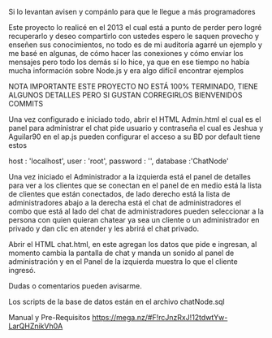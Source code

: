 Si lo levantan avisen y compánlo para que le llegue a más programadores

Este proyecto lo realicé en el 2013 el cual está a punto de perder pero logré recuperarlo y deseo compartirlo con ustedes espero le saquen provecho y enseñen sus conocimientos, no todo es de mi auditoría agarré un ejemplo y me basé en algunas, de cómo hacer las conexiones y cómo enviar los mensajes pero todo los demás sí lo hice, ya que en ese tiempo no había mucha información sobre Node.js y era algo difícil encontrar ejemplos

NOTA IMPORTANTE 
ESTE PROYECTO NO ESTÁ 100% TERMINADO, TIENE ALGUNOS DETALLES PERO SI GUSTAN CORREGIRLOS BIENVENIDOS COMMITS

Una vez configurado e iniciado todo, abrir el HTML Admin.html el cual es el panel para administrar el chat pide usuario y contraseña el cual es Jeshua y Aguilar90 en el ap.js pueden configurar el acceso a su BD por default tiene estos

host : 'localhost', user : 'root', password : '', database :'ChatNode'

Una vez iniciado el Administrador a la izquierda está el panel de detalles para ver a los clientes que se conectan en el panel de en medio está la lista de clientes que están conectados, de lado derecho está la lista de administradores abajo a la derecha está el chat de administradores el combo que está al lado del chat de administradores pueden seleccionar a la persona con quien quieran chatear ya sea un cliente o un administrador en privado y dan clic en atender y les abrirá el chat privado.

Abrir el HTML chat.html, en este agregan los datos que pide e ingresan, al momento cambia la pantalla de chat y manda un sonido al panel de administración y en el Panel de la izquierda muestra lo que el cliente ingresó.


Dudas o comentarios pueden avisarme.

Los scripts de la base de datos están en el archivo 
chatNode.sql

Manual y Pre-Requisitos
https://mega.nz/#F!rcJnzRxJ!12tdwtYw-LarQHZnikVh0A
